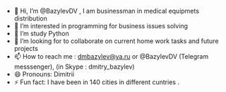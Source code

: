 - 👋 Hi, I’m @BazylevDV , I am businessman in medical equipmets distribution
- 👀 I’m interested in programming for  business issues solving
- 🌱 I’m study Python 
- 💞️ I’m looking for to collaborate on current home work tasks and future projects
- 📫 How to reach me : dmbazylev@ya.ru or @BazylevDV (Telegram messsenger), (in Skype : dmitry_bazylev)
- 😄 Pronouns: Dimitrii
- ⚡ Fun fact: I have been in 140 cities in different cuntries .

<!---
BazylevDV/BazylevDV is a ✨ special ✨ repository because its `README.md` (this file) appears on your GitHub profile.
You can click the Preview link to take a look at your changes.
--->
